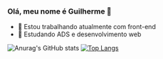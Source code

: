 ### Olá, meu nome é Guilherme 👋

- 🔭 Estou trabalhando atualmente com front-end
- 🌱 Estudando ADS e desenvolvimento web

![Anurag's GitHub stats](https://github-readme-stats.vercel.app/api?username=guilhermescruz&show_icons=true&theme=codeSTACKr)   [![Top Langs](https://github-readme-stats.vercel.app/api/top-langs/?username=guilhermescruz&layout=compact&theme=codeSTACKr)](https://github.com/guilhermescruz/github-readme-stats)
<!--![Snake animation](https://github.com/rafaballerini2/rafaballerini2/blob/output/github-contribution-grid-snake.svg)-->
